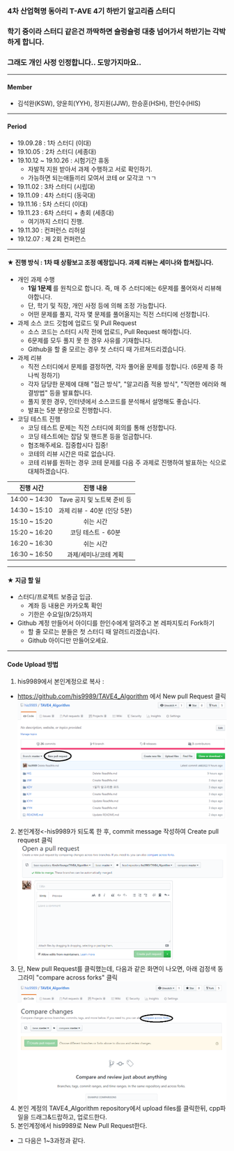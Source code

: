 ### 4차 산업혁명 동아리 T-AVE 4기 하반기 알고리즘 스터디 
### 학기 중이라 스터디 같은건 까딱하면 슬렁슬렁 대충 넘어가서 하반기는 각박하게 합니다.
### 그래도 개인 사정 인정합니다.. 도망가지마요..

---

#### Member
* 김석완(KSW), 양윤희(YYH), 정지원(JJW), 한승훈(HSH), 한인수(HIS)

---

#### Period
* 19.09.28 : 1차 스터디 (이대)
* 19.10.05 : 2차 스터디 (세종대)
* 19.10.12 ~ 19.10.26 : 시험기간 휴동
  + 자발적 지원 받아서 과제 수행하고 서로 확인하기. 
  + 가능하면 되는애들끼리 모여서 코테 or 모각코 ㄱㄱ
* 19.11.02 : 3차 스터디 (시립대)
* 19.11.09 : 4차 스터디 (동국대)
* 19.11.16 : 5차 스터디 (이대)
* 19.11.23 : 6차 스터디 + 총회 (세종대)
  + 여기까지 스터디 진행.
* 19.11.30 : 컨퍼런스 리허설
* 19.12.07 : 제 2회 컨퍼런스
  
---

#### ★ 진행 방식 : 1차 때 상황보고 조정 예정입니다. 과제 리뷰는 세미나와 합쳐집니다.
* 개인 과제 수행
  + <b> 1일 1문제 </b> 를 원칙으로 합니다. 즉, 매 주 스터디에는 6문제를 풀어와서 리뷰해야합니다.
  + 단, 학기 및 직장, 개인 사정 등에 의해 조정 가능합니다.
  + 어떤 문제를 풀지, 각자 몇 문제를 풀어올지는 직전 스터디에 선정합니다.
* 과제 소스 코드 깃헙에 업로드 및 Pull Request
  + 소스 코드는 스터디 시작 전에 업로드, Pull Request 해야합니다.
  + 6문제를 모두 풀지 못 한 경우 사유를 기재합니다.
  + Github을 할 줄 모르는 경우 첫 스터디 때 가르쳐드리겠습니다.
* 과제 리뷰
  + 직전 스터디에서 문제를 결정하면, 각자 풀어올 문제를 정합니다. (6문제 중 하나씩 정하기)
  + 각자 담당한 문제에 대해 "접근 방식", "알고리즘 적용 방식", "직면한 에러와 해결방법" 등을 발표합니다.
  + 풀지 못한 경우, 인터넷에서 소스코드를 분석해서 설명해도 좋습니다.
  + 발표는 5분 분량으로 진행합니다.
* 코딩 테스트 진행
  + 코딩 테스트 문제는 직전 스터디에 회의를 통해 선정합니다.
  + 코딩 테스트에는 잡담 및 핸드폰 등을 엄금합니다.
  + 협조해주세요. 집중합시다 집중!
  + 코테의 리뷰 시간은 따로 없습니다. 
  + 코테 리뷰를 원하는 경우 코테 문제를 다음 주 과제로 진행하여 발표하는 식으로 대체하겠습니다.

|진행 시간|진행 내용|
|:---:|:---:|
|14:00 ~ 14:30|Tave 공지 및 노트북 준비 등|
|14:30 ~ 15:10|과제 리뷰 - 40분 (인당 5분)|
|15:10 ~ 15:20|쉬는 시간|
|15:20 ~ 16:20|코딩 테스트 - 60분|
|16:20 ~ 16:30|쉬는 시간|
|16:30 ~ 16:50|과제/세미나/코테 계획|
  
---

#### ★ 지금 할 일
* 스터디/프로젝트 보증금 입금.
  + 계좌 등 내용은 카카오톡 확인
  + 기한은 수요일(9/25)까지
* Github 계정 만들어서 아이디를 한인수에게 알려주고 본 레파지토리 Fork하기
  + 할 줄 모르는 분들은 첫 스터디 때 알려드리겠습니다.
  + Github 아이디만 만들어오세요.

---

#### Code Upload 방법
1) his9989에서 본인계정으로 복사 : 
  + https://github.com/his9989/TAVE4_Algorithm 에서 New pull Request 클릭
  ![step1](./imgFile/1.png)
2) 본인계정<-his9989가 되도록 한 후, commit message 작성하여 Create pull request 클릭
   ![step2](./imgFile/2.png)
3) 단, New pull Request를 클릭했는데, 다음과 같은 화면이 나오면, 아래 검정색 동그라미 "compare across forks" 클릭
   ![step3](./imgFile/3.png)
4) 본인 계정의 TAVE4_Algorithm repository에서 upload files를 클릭한뒤, cpp파일을 드래그&드랍하고, 업로드한다.
5) 본인계정에서 his9989로 New Pull Request한다.
  + 그 다음은 1~3과정과 같다.
